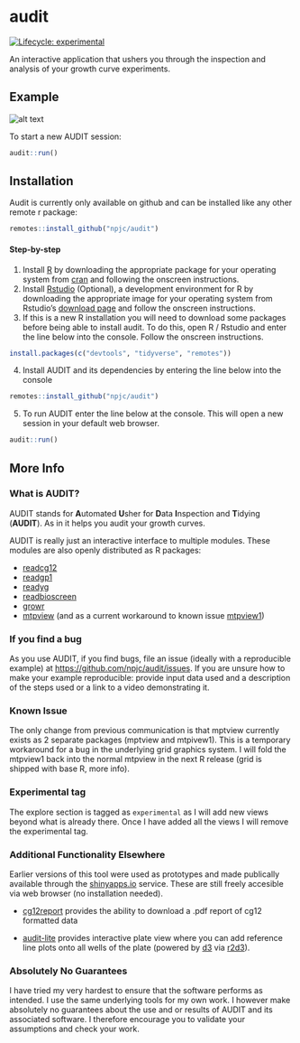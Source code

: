 
<!-- README.md is generated from README.Rmd. Please edit that file -->

# audit

<!-- badges: start -->

[![Lifecycle:
experimental](https://img.shields.io/badge/lifecycle-experimental-orange.svg)](https://www.tidyverse.org/lifecycle/#experimental)
<!-- badges: end -->

An interactive application that ushers you through the inspection and
analysis of your growth curve experiments.

## Example

![alt text](eg.gif)

To start a new AUDIT session:

``` r
audit::run()
```

## Installation

Audit is currently only available on github and can be installed like
any other remote r package:

``` r
remotes::install_github("npjc/audit")
```

#### Step-by-step

1.  Install [R](https://cran.r-project.org) by downloading the
    appropriate package for your operating system from
    [cran](https://cran.r-project.org) and following the onscreen
    instructions.
2.  Install [Rstudio](https://www.rstudio.com/products/rstudio)
    (Optional), a development environment for R by downloading the
    appropriate image for your operating system from Rstudio’s [download
    page](https://www.rstudio.com/products/rstudio/download/#download)
    and follow the onscreen instructions.
3.  If this is a new R installation you will need to download some
    packages before being able to install audit. To do this, open R /
    Rstudio and enter the line below into the console. Follow the
    onscreen instructions.

<!-- end list -->

``` r
install.packages(c("devtools", "tidyverse", "remotes"))
```

4.  Install AUDIT and its dependencies by entering the line below into
    the console

<!-- end list -->

``` r
remotes::install_github("npjc/audit")
```

5.  To run AUDIT enter the line below at the console. This will open a
    new session in your default web browser.

<!-- end list -->

``` r
audit::run()
```

## More Info

### What is AUDIT?

AUDIT stands for **A**utomated **U**sher for **D**ata **I**nspection and
**T**idying (**AUDIT**). As in it helps you audit your growth curves.

AUDIT is really just an interactive interface to multiple modules. These
modules are also openly distributed as R packages:

  - [readcg12](https://github.com/npjc/readcg12)
  - [readgp1](https://github.com/npjc/readgp1)
  - [readyg](https://github.com/npjc/readyg)
  - [readbioscreen](https://github.com/npjc/readbioscreen)
  - [growr](https://github.com/npjc/growr)
  - [mtpview](https://github.com/npjc/mtpview) (and as a current
    workaround to known issue
    [mtpview1](https://github.com/npjc/mtpview1))

### If you find a bug

As you use AUDIT, if you find bugs, file an issue (ideally with a
reproducible example) at <https://github.com/npjc/audit/issues>. If you
are unsure how to make your example reproducible: provide input data
used and a description of the steps used or a link to a video
demonstrating it.

### Known Issue

The only change from previous communication is that mptview currently
exists as 2 separate packages (mptview and mtpivew1). This is a
temporary workaround for a bug in the underlying grid graphics system. I
will fold the mtpview1 back into the normal mtpview in the next R
release (grid is shipped with base R, more info).

### Experimental tag

The explore section is tagged as `experimental` as I will add new views
beyond what is already there. Once I have added all the views I will
remove the experimental tag.

### Additional Functionality Elsewhere

Earlier versions of this tool were used as prototypes and made
publically available through the [shinyapps.io](https://shinyapps.io)
service. These are still freely accesible via web browser (no
installation needed).

  - [cg12report](https://nicolascoutin.shinyapps.io/cg12report/)
    provides the ability to download a .pdf report of cg12 formatted
    data

  - [audit-lite](https://nicolascoutin.shinyapps.io/audit-lite/)
    provides interactive plate view where you can add reference line
    plots onto all wells of the plate (powered by [d3](https://d3js.org)
    via [r2d3](https://github.com/rstudio/r2d3)).

### Absolutely No Guarantees

I have tried my very hardest to ensure that the software performs as
intended. I use the same underlying tools for my own work. I however
make absolutely no guarantees about the use and or results of AUDIT and
its associated software. I therefore encourage you to validate your
assumptions and check your work.
